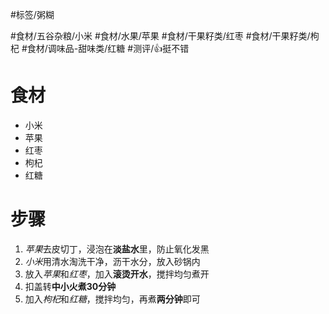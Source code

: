 #标签/粥糊 
 
#食材/五谷杂粮/小米 #食材/水果/苹果 #食材/干果籽类/红枣 #食材/干果籽类/枸杞 #食材/调味品-甜味类/红糖 
#测评/👍挺不错

# 食材
- 小米
- 苹果
- 红枣
- 枸杞
- 红糖

# 步骤
1. *苹果*去皮切丁，浸泡在**淡盐水**里，防止氧化发黑
2. *小米*用清水淘洗干净，沥干水分，放入砂锅内
3. 放入*苹果*和*红枣*，加入**滚烫开水**，搅拌均匀煮开
4. 扣盖转**中小火煮30分钟**
5. 加入*枸杞*和*红糖*，搅拌均匀，再煮**两分钟**即可
